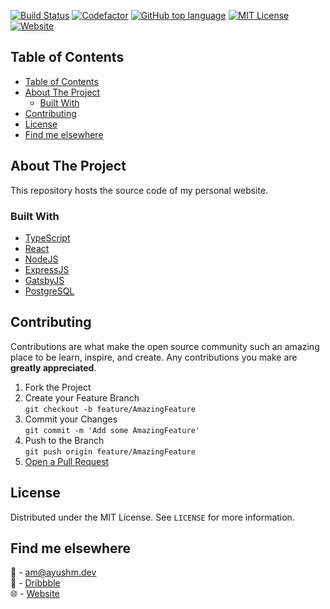 <!-- PROJECT SHIELDS -->
<!--
*** I'm using markdown "reference style" links for readability.
*** Reference links are enclosed in brackets [ ] instead of parentheses ( ).
*** See the bottom of this document for the declaration of the reference variables
*** for contributors-url, forks-url, etc. This is an optional, concise syntax you may use.
*** https://www.markdownguide.org/basic-syntax/#reference-style-links
-->


<!-- [![Commit activity][commit-activity]][commit-activity] -->
<!-- [![Semaphore](https://ayushmishra.semaphoreci.com/badges/icon-request-api.svg)](https://ayushmishra.semaphoreci.com/badges/icon-request-api.svg) -->
[![Build Status][azure-build-status]][azure-build-url]
[![Codefactor][codefactor]][codefactor]
[![GitHub top language][top-language]][top-language]
[![MIT License][license-shield]][license-url]
[![Website][website]][website-url]



<!-- TABLE OF CONTENTS -->
## Table of Contents

- [Table of Contents](#table-of-contents)
- [About The Project](#about-the-project)
  - [Built With](#built-with)
- [Contributing](#contributing)
- [License](#license)
- [Find me elsewhere](#find-me-elsewhere)

<!-- ABOUT THE PROJECT -->
## About The Project

This repository hosts the source code of my personal website.

### Built With

* [TypeScript](https://www.typescriptlang.org/)
* [React](https://reactjs.org/)
* [NodeJS](https://nodejs.org/)
* [ExpressJS](https://expressjs.com/)
* [GatsbyJS](https://www.gatsbyjs.org/)
* [PostgreSQL](https://www.postgresql.org/)

<!-- CONTRIBUTING -->
## Contributing

Contributions are what make the open source community such an amazing place to be learn, inspire, and create. Any contributions you make are **greatly appreciated**.

1. Fork the Project
2. Create your Feature Branch<br>
  `git checkout -b feature/AmazingFeature`
3. Commit your Changes<br>
  `git commit -m 'Add some AmazingFeature'`
4. Push to the Branch<br>
  `git push origin feature/AmazingFeature`
5. <a href="https://help.github.com/en/github/collaborating-with-issues-and-pull-requests/creating-a-pull-request">Open a Pull Request</a>

<!-- LICENSE -->
## License

Distributed under the MIT License. See `LICENSE` for more information.

<!-- CONTACT -->

## Find me elsewhere
:email: - [am@ayushm.dev](mailto:am@ayushm.dev)<br>
:basketball: - [Dribbble](https://dribbble.com/ayush)<br>
:globe_with_meridians: - [Website](https://ayushm.dev)

<!-- MARKDOWN LINKS & IMAGES -->
<!-- https://www.markdownguide.org/basic-syntax/#reference-style-links -->
[azure-build-latest]: https://dev.azure.com/hsuay/hsuay/_build/latest?definitionId=1&branchName=master
[azure-build-url]: https://dev.azure.com/hsuay/hsuay/_build/latest?definitionId=1&branchName=master
[azure-build-status]: https://img.shields.io/azure-devops/build/hsuay/bebe3cfa-3517-49e3-b2ed-b1f919a18a91/1?style=for-the-badge
[license-shield]: https://img.shields.io/github/license/othneildrew/Best-README-Template.svg?style=for-the-badge
[license-url]: https://github.com/othneildrew/Best-README-Template/blob/master/LICENSE.txt
[codefactor]: https://img.shields.io/codefactor/grade/github/prunedneuron/icon-request-api?style=for-the-badge
[commit-activity]: https://img.shields.io/github/commit-activity/m/PrunedNeuron/icon-request-api?style=for-the-badge
[website]: https://img.shields.io/website?down_color=lightgrey&down_message=offline&style=for-the-badge&up_color=green&up_message=online&url=https%3A%2F%2Fayushm.dev
[website-url]: https://ayushm.dev
[top-language]: https://img.shields.io/github/languages/top/PrunedNeuron/icon-request-api?style=for-the-badge